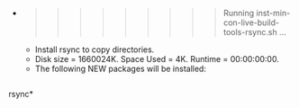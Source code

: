 * >>>>>>>>> Running inst-min-con-live-build-tools-rsync.sh ...
  * Install rsync to copy directories.
  * Disk size = 1660024K. Space Used = 4K. Runtime = 00:00:00:00.
  * The following NEW packages will be installed:
  ```bash
rsync*
  ```
